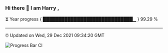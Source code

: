 ### Hi there 👋 I am Harry , 

⏳ Year progress { █████████████████████████████▁ } 99.29 %

---

⏰ Updated on Wed, 29 Dec 2021 09:34:20 GMT

![Progress Bar CI](https://github.com/duykhang68/duykhang68/workflows/Progress%20Bar%20CI/badge.svg)
